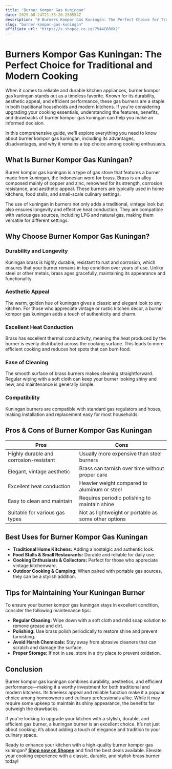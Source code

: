 ```yaml
---
title: "Burner Kompor Gas Kuningan"
date: 2025-08-24T21:35:20.258554Z
description: "# Burners Kompor Gas Kuningan: The Perfect Choice for Traditional and Modern Cooking..."
slug: "burner-kompor-gas-kuningan"
affiliate_url: "https://s.shopee.co.id/7V44C68VX2"
---
```

# Burners Kompor Gas Kuningan: The Perfect Choice for Traditional and Modern Cooking

When it comes to reliable and durable kitchen appliances, burner kompor gas kuningan stands out as a timeless favorite. Known for its durability, aesthetic appeal, and efficient performance, these gas burners are a staple in both traditional households and modern kitchens. If you're considering upgrading your cooking essentials, understanding the features, benefits, and drawbacks of burner kompor gas kuningan can help you make an informed decision.

In this comprehensive guide, we'll explore everything you need to know about burner kompor gas kuningan, including its advantages, disadvantages, and why it remains a top choice among cooking enthusiasts.

## What Is Burner Kompor Gas Kuningan?

Burner kompor gas kuningan is a type of gas stove that features a burner made from kuningan, the Indonesian word for brass. Brass is an alloy composed mainly of copper and zinc, renowned for its strength, corrosion resistance, and aesthetic appeal. These burners are typically used in home kitchens, food stalls, and small-scale culinary settings.

The use of kuningan in burners not only adds a traditional, vintage look but also ensures longevity and effective heat conduction. They are compatible with various gas sources, including LPG and natural gas, making them versatile for different settings.

## Why Choose Burner Kompor Gas Kuningan?

### Durability and Longevity

Kuningan brass is highly durable, resistant to rust and corrosion, which ensures that your burner remains in top condition over years of use. Unlike steel or other metals, brass ages gracefully, maintaining its appearance and functionality.

### Aesthetic Appeal

The warm, golden hue of kuningan gives a classic and elegant look to any kitchen. For those who appreciate vintage or rustic kitchen décor, a burner kompor gas kuningan adds a touch of authenticity and charm.

### Excellent Heat Conduction

Brass has excellent thermal conductivity, meaning the heat produced by the burner is evenly distributed across the cooking surface. This leads to more efficient cooking and reduces hot spots that can burn food.

### Ease of Cleaning

The smooth surface of brass burners makes cleaning straightforward. Regular wiping with a soft cloth can keep your burner looking shiny and new, and maintenance is generally simple.

### Compatibility

Kuningan burners are compatible with standard gas regulators and hoses, making installation and replacement easy for most households.

## Pros & Cons of Burner Kompor Gas Kuningan

| Pros                                               | Cons                                          |
|----------------------------------------------------|----------------------------------------------|
| Highly durable and corrosion-resistant           | Usually more expensive than steel burners  |
| Elegant, vintage aesthetic                       | Brass can tarnish over time without proper care |
| Excellent heat conduction                         | Heavier weight compared to aluminum or steel |
| Easy to clean and maintain                        | Requires periodic polishing to maintain shine |
| Suitable for various gas types                     | Not as lightweight or portable as some other options |

## Best Uses for Burner Kompor Gas Kuningan

- **Traditional Home Kitchens:** Adding a nostalgic and authentic look.
- **Food Stalls & Small Restaurants:** Durable and reliable for daily use.
- **Cooking Enthusiasts & Collectors:** Perfect for those who appreciate vintage kitchenware.
- **Outdoor Cooking & Camping:** When paired with portable gas sources, they can be a stylish addition.

## Tips for Maintaining Your Kuningan Burner

To ensure your burner kompor gas kuningan stays in excellent condition, consider the following maintenance tips:

- **Regular Cleaning:** Wipe down with a soft cloth and mild soap solution to remove grease and dirt.
- **Polishing:** Use brass polish periodically to restore shine and prevent tarnishing.
- **Avoid Harsh Chemicals:** Stay away from abrasive cleaners that can scratch and damage the surface.
- **Proper Storage:** If not in use, store in a dry place to prevent oxidation.

## Conclusion

Burner kompor gas kuningan combines durability, aesthetics, and efficient performance—making it a worthy investment for both traditional and modern kitchens. Its timeless appeal and reliable function make it a popular choice among homeowners and culinary professionals alike. While it may require some upkeep to maintain its shiny appearance, the benefits far outweigh the drawbacks.

If you're looking to upgrade your kitchen with a stylish, durable, and efficient gas burner, a kuningan burner is an excellent choice. It’s not just about cooking; it’s about adding a touch of elegance and tradition to your culinary space.

Ready to enhance your kitchen with a high-quality burner kompor gas kuningan? **[Shop now on Shopee](https://s.shopee.co.id/7V44C68VX2)** and find the best deals available. Elevate your cooking experience with a classic, durable, and stylish brass burner today!